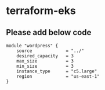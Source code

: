 # terraform-eks
## Please add below code
```
module "wordpress" {
    source             = "../"
    desired_capacity   = 3
    max_size           = 3
    min_size           = 3
    instance_type      = "c5.large"
    region             = "us-east-1"
}
```